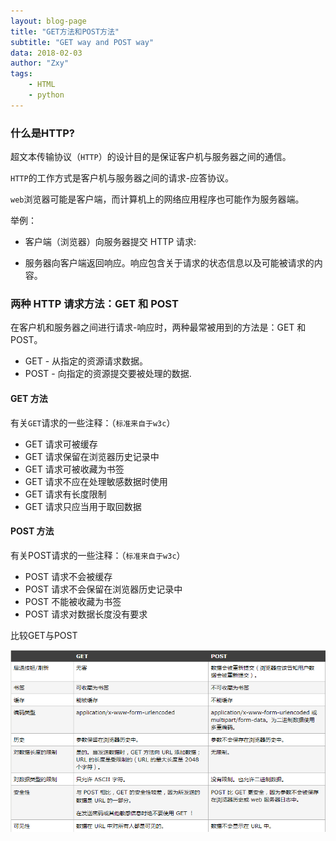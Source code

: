 ```yaml
---
layout: blog-page
title: "GET方法和POST方法"
subtitle: "GET way and POST way"
data: 2018-02-03
author: "Zxy"
tags:
    - HTML
    - python
---
```

### 什么是HTTP?
超文本传输协议（`HTTP`）的设计目的是保证客户机与服务器之间的通信。

`HTTP`的工作方式是客户机与服务器之间的请求-应答协议。

`web`浏览器可能是客户端，而计算机上的网络应用程序也可能作为服务器端。

举例：

- 客户端（浏览器）向服务器提交 HTTP 请求:

- 服务器向客户端返回响应。响应包含关于请求的状态信息以及可能被请求的内容。

### 两种 HTTP 请求方法：GET 和 POST
在客户机和服务器之间进行请求-响应时，两种最常被用到的方法是：GET 和 POST。
- GET - 从指定的资源请求数据。
- POST - 向指定的资源提交要被处理的数据.

#### GET 方法
有关`GET`请求的一些注释：（`标准来自于w3c`）

- GET 请求可被缓存
- GET 请求保留在浏览器历史记录中
- GET 请求可被收藏为书签
- GET 请求不应在处理敏感数据时使用
- GET 请求有长度限制
- GET 请求只应当用于取回数据

#### POST 方法
有关POST请求的一些注释：（`标准来自于w3c`）

* POST 请求不会被缓存
* POST 请求不会保留在浏览器历史记录中
* POST 不能被收藏为书签
* POST 请求对数据长度没有要求

比较GET与POST

<img src="/assets/GET_POST.png" alt="图片路径错误，请重新选择！">